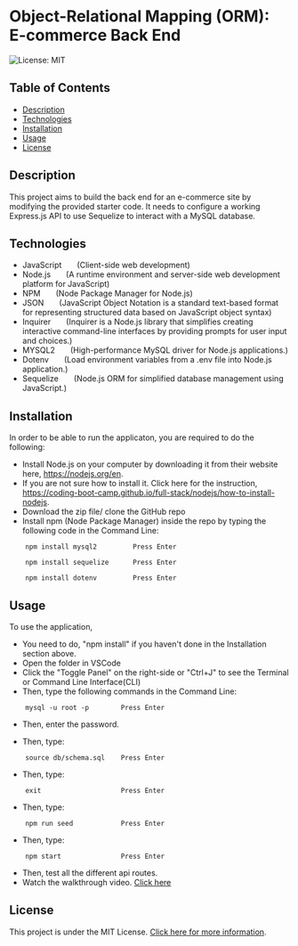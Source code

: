 # Object-Relational Mapping (ORM): E-commerce Back End
![License: MIT](https://img.shields.io/badge/License-MIT-yellow.svg)


## Table of Contents

- [Description](#description)
- [Technologies](#technologies)
- [Installation](#installation)
- [Usage](#usage)
- [License](#license)


## Description

This project aims to build the back end for an e-commerce site by modifying the provided starter code. It needs to configure a working Express.js API to use Sequelize to interact with a MySQL database.


## Technologies

- JavaScript &nbsp; &nbsp; &nbsp; (Client-side web development)
- Node.js &nbsp; &nbsp; &nbsp; (A runtime environment and server-side web development platform for JavaScript)
- NPM &nbsp; &nbsp; &nbsp; (Node Package Manager for Node.js)
- JSON &nbsp; &nbsp; &nbsp; (JavaScript Object Notation is a standard text-based format for representing structured data based on JavaScript object syntax)
- Inquirer &nbsp; &nbsp; &nbsp; (Inquirer is a Node.js library that simplifies creating interactive command-line interfaces by providing prompts for user input and choices.)
- MYSQL2 &nbsp; &nbsp; &nbsp; (High-performance MySQL driver for Node.js applications.)
- Dotenv &nbsp; &nbsp; &nbsp; (Load environment variables from a .env file into Node.js application.)
- Sequelize &nbsp; &nbsp; &nbsp; (Node.js ORM for simplified database management using JavaScript.)


## Installation

In order to be able to run the applicaton, you are required to do the following:

- Install Node.js on your computer by downloading it from their website here, https://nodejs.org/en.
- If you are not sure how to install it. Click here for the instruction, https://coding-boot-camp.github.io/full-stack/nodejs/how-to-install-nodejs.
- Download the zip file/ clone the GitHub repo 
- Install npm (Node Package Manager) inside the repo by typing the following code in the Command Line:

```
    npm install mysql2         Press Enter
```
```
    npm install sequelize      Press Enter
```
```
    npm install dotenv         Press Enter
```


## Usage

To use the application,
- You need to do, "npm install" if you haven't done in the Installation section above.
- Open the folder in VSCode
- Click the "Toggle Panel" on the right-side or "Ctrl+J" to see the Terminal or Command Line Interface(CLI)
- Then, type the following commands in the Command Line:

```
    mysql -u root -p        Press Enter
```
- Then, enter the password.

- Then, type:

```
    source db/schema.sql    Press Enter
```

- Then, type:

```
    exit                    Press Enter
```

- Then, type:

```
    npm run seed            Press Enter
```
- Then, type:

```
    npm start               Press Enter
```

- Then, test all the different api routes.
- Watch the walkthrough video. [Click here](https://drive.google.com/file/d/1ZC9RToX-dUfTEyTq9dFKVJGEk1nl478u/view)


## License

This project is under the MIT License. [Click here for more information](https://opensource.org/licenses/MIT).
